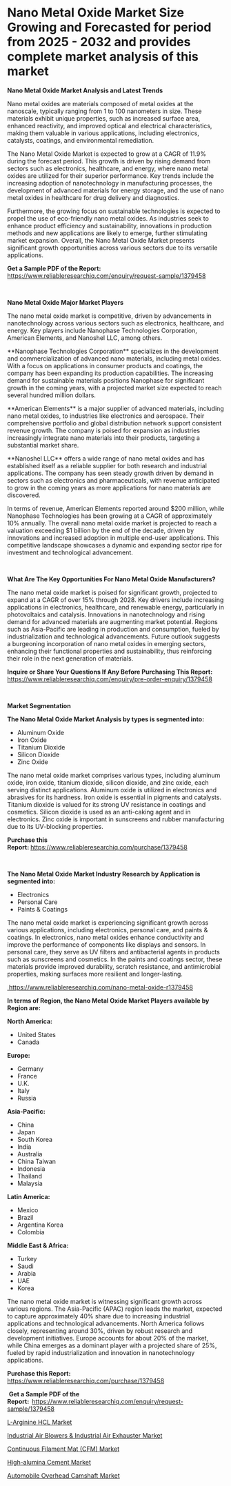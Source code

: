 <p><h1>Nano Metal Oxide Market Size Growing and Forecasted for period from 2025 - 2032 and provides complete market analysis of this market</h1></p><p><strong>Nano Metal Oxide Market Analysis and Latest Trends</strong></p>
<p><p>Nano metal oxides are materials composed of metal oxides at the nanoscale, typically ranging from 1 to 100 nanometers in size. These materials exhibit unique properties, such as increased surface area, enhanced reactivity, and improved optical and electrical characteristics, making them valuable in various applications, including electronics, catalysts, coatings, and environmental remediation.</p><p>The Nano Metal Oxide Market is expected to grow at a CAGR of 11.9% during the forecast period. This growth is driven by rising demand from sectors such as electronics, healthcare, and energy, where nano metal oxides are utilized for their superior performance. Key trends include the increasing adoption of nanotechnology in manufacturing processes, the development of advanced materials for energy storage, and the use of nano metal oxides in healthcare for drug delivery and diagnostics.</p><p>Furthermore, the growing focus on sustainable technologies is expected to propel the use of eco-friendly nano metal oxides. As industries seek to enhance product efficiency and sustainability, innovations in production methods and new applications are likely to emerge, further stimulating market expansion. Overall, the Nano Metal Oxide Market presents significant growth opportunities across various sectors due to its versatile applications.</p></p>
<p><strong>Get a Sample PDF of the Report:&nbsp;</strong> <a href="https://www.reliableresearchiq.com/enquiry/request-sample/1379458?utm_campaign=1159&utm_medium=2&utm_source=Github&utm_content=ia&utm_term=02022025&utm_id=nano-metal-oxide">https://www.reliableresearchiq.com/enquiry/request-sample/1379458</a></p>
<p>&nbsp;</p>
<p><strong>Nano Metal Oxide Major Market Players</strong></p>
<p><p>The nano metal oxide market is competitive, driven by advancements in nanotechnology across various sectors such as electronics, healthcare, and energy. Key players include Nanophase Technologies Corporation, American Elements, and Nanoshel LLC, among others.</p><p>**Nanophase Technologies Corporation** specializes in the development and commercialization of advanced nano materials, including metal oxides. With a focus on applications in consumer products and coatings, the company has been expanding its production capabilities. The increasing demand for sustainable materials positions Nanophase for significant growth in the coming years, with a projected market size expected to reach several hundred million dollars.</p><p>**American Elements** is a major supplier of advanced materials, including nano metal oxides, to industries like electronics and aerospace. Their comprehensive portfolio and global distribution network support consistent revenue growth. The company is poised for expansion as industries increasingly integrate nano materials into their products, targeting a substantial market share.</p><p>**Nanoshel LLC** offers a wide range of nano metal oxides and has established itself as a reliable supplier for both research and industrial applications. The company has seen steady growth driven by demand in sectors such as electronics and pharmaceuticals, with revenue anticipated to grow in the coming years as more applications for nano materials are discovered.</p><p>In terms of revenue, American Elements reported around $200 million, while Nanophase Technologies has been growing at a CAGR of approximately 10% annually. The overall nano metal oxide market is projected to reach a valuation exceeding $1 billion by the end of the decade, driven by innovations and increased adoption in multiple end-user applications. This competitive landscape showcases a dynamic and expanding sector ripe for investment and technological advancement.</p></p>
<p>&nbsp;</p>
<p><strong>What Are The Key Opportunities For Nano Metal Oxide Manufacturers?</strong></p>
<p><p>The nano metal oxide market is poised for significant growth, projected to expand at a CAGR of over 15% through 2028. Key drivers include increasing applications in electronics, healthcare, and renewable energy, particularly in photovoltaics and catalysis. Innovations in nanotechnology and rising demand for advanced materials are augmenting market potential. Regions such as Asia-Pacific are leading in production and consumption, fueled by industrialization and technological advancements. Future outlook suggests a burgeoning incorporation of nano metal oxides in emerging sectors, enhancing their functional properties and sustainability, thus reinforcing their role in the next generation of materials.</p></p>
<p><strong>Inquire or Share Your Questions If Any Before Purchasing This Report:</strong> <a href="https://www.reliableresearchiq.com/enquiry/pre-order-enquiry/1379458?utm_campaign=1159&utm_medium=2&utm_source=Github&utm_content=ia&utm_term=02022025&utm_id=nano-metal-oxide">https://www.reliableresearchiq.com/enquiry/pre-order-enquiry/1379458</a></p>
<p>&nbsp;</p>
<p><strong>Market Segmentation</strong></p>
<p><strong>The Nano Metal Oxide Market Analysis by types is segmented into:</strong></p>
<p><ul><li>Aluminum Oxide</li><li>Iron Oxide</li><li>Titanium Dioxide</li><li>Silicon Dioxide</li><li>Zinc Oxide</li></ul></p>
<p><p>The nano metal oxide market comprises various types, including aluminum oxide, iron oxide, titanium dioxide, silicon dioxide, and zinc oxide, each serving distinct applications. Aluminum oxide is utilized in electronics and abrasives for its hardness. Iron oxide is essential in pigments and catalysts. Titanium dioxide is valued for its strong UV resistance in coatings and cosmetics. Silicon dioxide is used as an anti-caking agent and in electronics. Zinc oxide is important in sunscreens and rubber manufacturing due to its UV-blocking properties.</p></p>
<p><strong>Purchase this Report:&nbsp;</strong><a href="https://www.reliableresearchiq.com/purchase/1379458?utm_campaign=1159&utm_medium=2&utm_source=Github&utm_content=ia&utm_term=02022025&utm_id=nano-metal-oxide">https://www.reliableresearchiq.com/purchase/1379458</a></p>
<p>&nbsp;</p>
<p><strong>The Nano Metal Oxide Market Industry Research by Application is segmented into:</strong></p>
<p><ul><li>Electronics</li><li>Personal Care</li><li>Paints & Coatings</li></ul></p>
<p><p>The nano metal oxide market is experiencing significant growth across various applications, including electronics, personal care, and paints & coatings. In electronics, nano metal oxides enhance conductivity and improve the performance of components like displays and sensors. In personal care, they serve as UV filters and antibacterial agents in products such as sunscreens and cosmetics. In the paints and coatings sector, these materials provide improved durability, scratch resistance, and antimicrobial properties, making surfaces more resilient and longer-lasting.</p></p>
<p><a href="https://www.reliableresearchiq.com/nano-metal-oxide-r1379458?utm_campaign=1159&utm_medium=2&utm_source=Github&utm_content=ia&utm_term=02022025&utm_id=nano-metal-oxide">&nbsp;https://www.reliableresearchiq.com/nano-metal-oxide-r1379458</a></p>
<p><strong>In terms of Region, the Nano Metal Oxide Market Players available by Region are:</strong></p>
<p>
    <p> <strong> North America: </strong>
        <ul>
            <li>United States</li>
            <li>Canada</li>
        </ul>
        </p> 
    <p> <strong> Europe: </strong>
        <ul>
            <li>Germany</li>
            <li>France</li>
            <li>U.K.</li>
            <li>Italy</li>
            <li>Russia</li>
        </ul>
        </p> 
    <p> <strong> Asia-Pacific: </strong>
        <ul>
            <li>China</li>
            <li>Japan</li>
            <li>South Korea</li>
            <li>India</li>
            <li>Australia</li>
            <li>China Taiwan</li>
            <li>Indonesia</li>
            <li>Thailand</li>
            <li>Malaysia</li>
        </ul>
        </p> 
    <p> <strong> Latin America: </strong>
        <ul>
            <li>Mexico</li>
            <li>Brazil</li>
            <li>Argentina Korea</li>
            <li>Colombia</li>
        </ul>
        </p> 
    <p> <strong> Middle East & Africa: </strong>
        <ul>
            <li>Turkey</li>
            <li>Saudi</li>
            <li>Arabia</li>
            <li>UAE</li>
            <li>Korea</li>
        </ul>
    </p>
    </p>
<p><p>The nano metal oxide market is witnessing significant growth across various regions. The Asia-Pacific (APAC) region leads the market, expected to capture approximately 40% share due to increasing industrial applications and technological advancements. North America follows closely, representing around 30%, driven by robust research and development initiatives. Europe accounts for about 20% of the market, while China emerges as a dominant player with a projected share of 25%, fueled by rapid industrialization and innovation in nanotechnology applications.</p></p>
<p><strong>Purchase this Report: </strong><a href="https://www.reliableresearchiq.com/purchase/1379458?utm_campaign=1159&utm_medium=2&utm_source=Github&utm_content=ia&utm_term=02022025&utm_id=nano-metal-oxide">https://www.reliableresearchiq.com/purchase/1379458</a></p>
<p>&nbsp;<strong>Get a Sample PDF of the Report:&nbsp;&nbsp;</strong><a href="https://www.reliableresearchiq.com/enquiry/request-sample/1379458?utm_campaign=1159&utm_medium=2&utm_source=Github&utm_content=ia&utm_term=02022025&utm_id=nano-metal-oxide">https://www.reliableresearchiq.com/enquiry/request-sample/1379458</a></p>
<p><strong></strong></p>
<p><p><a href="https://www.linkedin.com/pulse/evaluating-current-future-growth-potential-l-arginine-hcl-appce?utm_campaign=1159&utm_medium=2&utm_source=Github&utm_content=ia&utm_term=02022025&utm_id=nano-metal-oxide">L-Arginine HCL Market</a></p><p><a href="https://www.linkedin.com/pulse/understanding-industrial-air-blowers-exhauster-market-jy1xe?utm_campaign=1159&utm_medium=2&utm_source=Github&utm_content=ia&utm_term=02022025&utm_id=nano-metal-oxide">Industrial Air Blowers & Industrial Air Exhauster Market</a></p><p><a href="https://github.com/sadithsondah72/Market-Research-Report-List-1/blob/main/continuous-filament-mat-cfm-market.md?utm_campaign=1159&utm_medium=2&utm_source=Github&utm_content=ia&utm_term=02022025&utm_id=nano-metal-oxide">Continuous Filament Mat (CFM) Market</a></p><p><a href="https://github.com/nemcemakoi/Market-Research-Report-List-1/blob/main/high-alumina-cement-market.md?utm_campaign=1159&utm_medium=2&utm_source=Github&utm_content=ia&utm_term=02022025&utm_id=nano-metal-oxide">High-alumina Cement Market</a></p><p><a href="https://www.linkedin.com/pulse/growth-projections-automobile-overhead-camshaft-market-eqkrc?utm_campaign=1159&utm_medium=2&utm_source=Github&utm_content=ia&utm_term=02022025&utm_id=nano-metal-oxide">Automobile Overhead Camshaft Market</a></p></p>